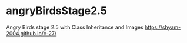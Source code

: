# angryBirdsStage2.5
Angry Birds stage 2.5 with Class Inheritance and Images
https://shyam-2004.github.io/c-27/
